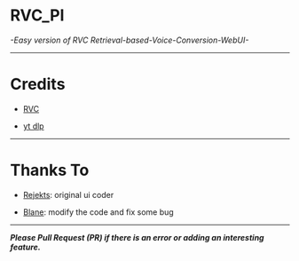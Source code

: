 # RVC_Pl

*-Easy version of RVC Retrieval-based-Voice-Conversion-WebUI-*

----------------------------------------------------

# Credits 

- [RVC](https://github.com/RVC-Project/Retrieval-based-Voice-Conversion-WebUI)

- [yt dlp](https://github.com/yt-dlp/yt-dlp.git)

----------------------------------------------------

# Thanks To

- [Rejekts](https://github.com/RejektsAI): original ui coder

- [Blane](https://github.com/blane187): modify the code and fix some bug



----------------------------------------------------




***Please Pull Request (PR) if there is an error or adding an interesting feature.***
